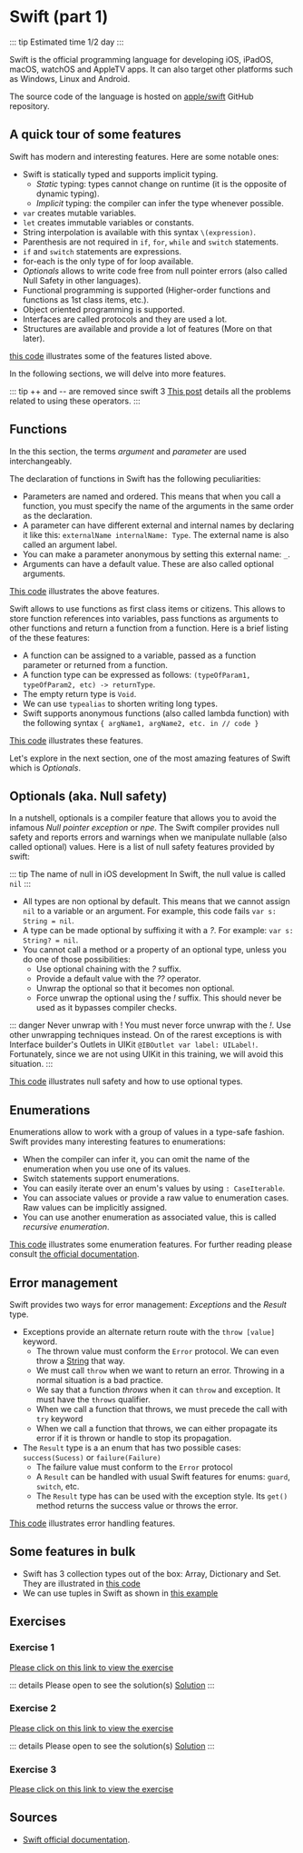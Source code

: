# Swift (part 1)

::: tip Estimated time
1/2 day
:::

Swift is the official programming language for developing iOS, iPadOS, macOS, watchOS and AppleTV apps.
It can also target other platforms such as Windows, Linux and Android.

The source code of the language is hosted on [apple/swift](https://github.com/apple/swift) GitHub repository.

## A quick tour of some features

Swift has modern and interesting features. Here are some notable ones:

- Swift is statically typed and supports implicit typing.
  - *Static* typing: types cannot change on runtime (it is the opposite of dynamic typing).
  - *Implicit* typing: the compiler can infer the type whenever possible.
- `var` creates mutable variables.
- `let` creates immutable variables or constants.
- String interpolation is available with this syntax `\(expression)`.
- Parenthesis are not required in `if`, `for`, `while` and `switch` statements.
- `if` and `switch` statements are expressions.
- for-each is the only type of for loop available.
- *Optionals* allows to write code free from null pointer errors (also called Null Safety in other languages).
- Functional programming is supported (Higher-order functions and functions as 1st class items, etc.).
- Object oriented programming is supported.
- Interfaces are called protocols and they are used a lot.
- Structures are available and provide a lot of features (More on that later).

[this code](https://swiftfiddle.com/2382a3b3fdc54631140f51bae116dc74) illustrates some of the features listed above.

In the following sections, we will delve into more features.

::: tip ++ and -- are removed since swift 3
[This post](https://github.com/apple/swift-evolution/blob/master/proposals/0004-remove-pre-post-inc-decrement.md) details all the problems related to using these operators.
:::

## Functions

In the this section, the terms *argument* and *parameter* are used interchangeably.

The declaration of functions in Swift has the following peculiarities:

- Parameters are named and ordered. This means that when you call a function, you must specify the name of the arguments in the same order as the declaration.
- A parameter can have different external and internal names by declaring it like this: `externalName internalName: Type`. The external name is also called an argument label.
- You can make a parameter anonymous by setting this external name: `_`.
- Arguments can have a default value. These are also called optional arguments.

[This code](https://swiftfiddle.com/690a3e3bbe580f524f72358ccdb696da) illustrates the above features.

Swift allows to use functions as first class items or citizens.
This allows to store function references into variables, pass functions as arguments to other functions and return a function from a function.
Here is a brief listing of the these features:

- A function can be assigned to a variable, passed as a function parameter or returned from a function.
- A function type can be expressed as follows: `(typeOfParam1, typeOfParam2, etc) -> returnType`.
- The empty return type is `Void`.
- We can use `typealias` to shorten writing long types.
- Swift supports anonymous functions (also called lambda function) with the following syntax `{ argName1, argName2, etc. in // code }`

[This code](https://swiftfiddle.com/5d6b837c869bf23615376bc4cc70bcd1) illustrates these features.

Let's explore in the next section, one of the most amazing features of Swift which is *Optionals*.

## Optionals (aka. Null safety)

In a nutshell, optionals is a compiler feature that allows you to avoid the infamous *Null pointer exception* or *npe*.
The Swift compiler provides null safety and reports errors and warnings when we manipulate nullable (also called optional) values.
Here is a list of null safety features provided by swift:

::: tip The name of null in iOS development
In Swift, the null value is called `nil`
:::

- All types are non optional by default. This means that we cannot assign `nil` to a variable or an argument. For example, this code fails `var s: String = nil`.
- A type can be made optional by suffixing it with a *?*. For example: `var s: String? = nil`.
- You cannot call a method or a property of an optional type, unless you do one of those possibilities:
  - Use optional chaining with the *?* suffix.
  - Provide a default value with the *??* operator.
  - Unwrap the optional so that it becomes non optional.
  - Force unwrap the optional using the *!* suffix. This should never be used as it bypasses compiler checks.

::: danger Never unwrap with !
You must never force unwrap with the *!*.
Use other unwrapping techniques instead.
On of the rarest exceptions is with Interface builder's Outlets in UIKit `@IBOutlet var label: UILabel!`.
Fortunately, since we are not using UIKit in this training, we will avoid this situation.
:::

[This code](https://swiftfiddle.com/fa7ad8713475c04666462236db939857) illustrates null safety and how to use optional types.

## Enumerations

Enumerations allow to work with a group of values in a type-safe fashion. Swift provides many interesting features to enumerations:

- When the compiler can infer it, you can omit the name of the enumeration when you use one of its values.
- Switch statements support enumerations.
- You can easily iterate over an enum's values by using `: CaseIterable`.
- You can associate values or provide a raw value to enumeration cases. Raw values can be implicitly assigned.
- You can use another enumeration as associated value, this is called *recursive enumeration*.

[This code](https://swiftfiddle.com/d508deb3493e9b572eaf00891c91d8f0) illustrates some enumeration features. For further reading please consult [the official documentation](https://docs.swift.org/swift-book/LanguageGuide/Enumerations.html).

## Error management

Swift provides two ways for error management: *Exceptions* and the *Result* type.

- Exceptions provide an alternate return route with the `throw [value]` keyword.
  - The thrown value must conform the `Error` protocol. We can even throw a [String](https://www.hackingwithswift.com/example-code/language/how-to-throw-errors-using-strings) that way.
  - We must call `throw` when we want to return an error. Throwing in a normal situation is a bad practice.
  - We say that a function *throws* when it can `throw` and exception. It must have the `throws` qualifier.
  - When we call a function that throws, we must precede the call with `try` keyword
  - When we call a function that throws, we can either propagate its error if it is thrown or handle to stop its propagation.
- The `Result` type is a an enum that has two possible cases: `success(Sucess)` or `failure(Failure)`
  - The failure value must conform to the `Error` protocol
  - A `Result` can be handled with usual Swift features for enums: `guard`, `switch`, etc.
  - The `Result` type has can be used with the exception style. Its `get()` method returns the success value or throws the error.

[This code](https://swiftfiddle.com/84b40a652f2b31c0b9cd1e0b37b15ca0) illustrates error handling features.

## Some features in bulk

- Swift has 3 collection types out of the box: Array, Dictionary and Set. They are illustrated in [this code](https://swiftfiddle.com/78907b9238bd580e90c9f4b3732e26be)
- We can use tuples in Swift as shown in [this example](https://swiftfiddle.com/507224875d91da9c6257e2e86533b360)

## Exercises

### Exercise 1

[Please click on this link to view the exercise](https://swiftfiddle.com/6a40668c99d1e2cf079be7525548ca60)

::: details Please open to see the solution(s)
[Solution](https://swiftfiddle.com/4e97fc9476694424b0fbab6dd8118c35)
:::

### Exercise 2

[Please click on this link to view the exercise](https://swiftfiddle.com/0e980f44cf6855c63f3a9ce772872dde)

::: details Please open to see the solution(s)
[Solution](https://swiftfiddle.com/1bb9a747f719e0f35ca470c079a1e453)
:::

### Exercise 3

[Please click on this link to view the exercise](https://swiftfiddle.com/2a603ce22c3edc9a2bc0cee8bb65885d)

## Sources

- [Swift official documentation](https://docs.swift.org).
